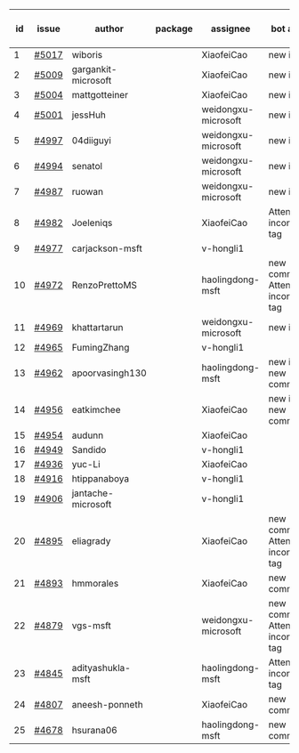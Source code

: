 | id | issue | author | package | assignee | bot advice | created date of issue | target release date | date from target |
| ------ | ------ | ------ | ------ | ------ | ------ | ------ | ------ | :-----: |
| 1 | [#5017](https://github.com/Azure/sdk-release-request/issues/5017) | wiboris |  | XiaofeiCao | new issue. | 02-29 | 03-22 |  |
| 2 | [#5009](https://github.com/Azure/sdk-release-request/issues/5009) | gargankit-microsoft |  | XiaofeiCao | new issue. | 02-28 | 03-22 |  |
| 3 | [#5004](https://github.com/Azure/sdk-release-request/issues/5004) | mattgotteiner |  | XiaofeiCao | new issue. | 02-27 | 03-22 |  |
| 4 | [#5001](https://github.com/Azure/sdk-release-request/issues/5001) | jessHuh |  | weidongxu-microsoft | new issue. | 02-27 | 03-22 |  |
| 5 | [#4997](https://github.com/Azure/sdk-release-request/issues/4997) | 04diiguyi |  | weidongxu-microsoft | new issue. | 02-27 | 03-22 |  |
| 6 | [#4994](https://github.com/Azure/sdk-release-request/issues/4994) | senatol |  | weidongxu-microsoft | new issue. | 02-27 | 03-22 |  |
| 7 | [#4987](https://github.com/Azure/sdk-release-request/issues/4987) | ruowan |  | weidongxu-microsoft | new issue. | 02-27 | 03-22 |  |
| 8 | [#4982](https://github.com/Azure/sdk-release-request/issues/4982) | Joeleniqs |  | XiaofeiCao | Attention to inconsistent tag | 02-24 | 03-22 |  |
| 9 | [#4977](https://github.com/Azure/sdk-release-request/issues/4977) | carjackson-msft |  | v-hongli1 |  | 02-22 |  | 0 |
| 10 | [#4972](https://github.com/Azure/sdk-release-request/issues/4972) | RenzoPrettoMS |  | haolingdong-msft | new comment. Attention to inconsistent tag | 02-21 | 03-22 |  |
| 11 | [#4969](https://github.com/Azure/sdk-release-request/issues/4969) | khattartarun |  | weidongxu-microsoft | new issue. | 02-20 | 03-22 |  |
| 12 | [#4965](https://github.com/Azure/sdk-release-request/issues/4965) | FumingZhang |  | v-hongli1 |  | 02-19 |  | 0 |
| 13 | [#4962](https://github.com/Azure/sdk-release-request/issues/4962) | apoorvasingh130 |  | haolingdong-msft | new issue. new comment. | 02-19 | 03-22 |  |
| 14 | [#4956](https://github.com/Azure/sdk-release-request/issues/4956) | eatkimchee |  | XiaofeiCao | new issue. new comment. | 02-17 | 03-22 |  |
| 15 | [#4954](https://github.com/Azure/sdk-release-request/issues/4954) | audunn |  | XiaofeiCao |  | 02-16 | 03-22 |  |
| 16 | [#4949](https://github.com/Azure/sdk-release-request/issues/4949) | Sandido |  | v-hongli1 |  | 02-15 |  | 0 |
| 17 | [#4936](https://github.com/Azure/sdk-release-request/issues/4936) | yuc-Li |  | XiaofeiCao |  | 02-01 | 02-23 |  |
| 18 | [#4916](https://github.com/Azure/sdk-release-request/issues/4916) | htippanaboya |  | v-hongli1 |  | 01-24 |  | 0 |
| 19 | [#4906](https://github.com/Azure/sdk-release-request/issues/4906) | jantache-microsoft |  | v-hongli1 |  | 01-22 |  | 0 |
| 20 | [#4895](https://github.com/Azure/sdk-release-request/issues/4895) | eliagrady |  | XiaofeiCao | new comment. Attention to inconsistent tag | 01-18 | 02-23 |  |
| 21 | [#4893](https://github.com/Azure/sdk-release-request/issues/4893) | hmmorales |  | XiaofeiCao | new comment. | 01-16 | 02-23 |  |
| 22 | [#4879](https://github.com/Azure/sdk-release-request/issues/4879) | vgs-msft |  | weidongxu-microsoft | new comment. Attention to inconsistent tag | 01-09 | 02-23 |  |
| 23 | [#4845](https://github.com/Azure/sdk-release-request/issues/4845) | adityashukla-msft |  | haolingdong-msft | Attention to inconsistent tag | 12-20 | 02-23 |  |
| 24 | [#4807](https://github.com/Azure/sdk-release-request/issues/4807) | aneesh-ponneth |  | XiaofeiCao | new comment. | 11-29 | 02-23 |  |
| 25 | [#4678](https://github.com/Azure/sdk-release-request/issues/4678) | hsurana06 |  | haolingdong-msft | new comment. | 10-23 | 02-23 |  |
